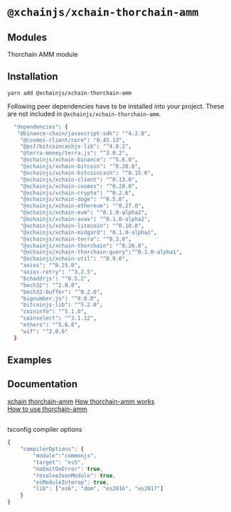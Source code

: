 # `@xchainjs/xchain-thorchain-amm`

## Modules

Thorchain AMM module

## Installation

```
yarn add @xchainjs/xchain-thorchain-amm
```

Following peer dependencies have to be installed into your project. These are not included in `@xchainjs/xchain-thorchain-amm`.

```bash
  "dependencies": {
   "@binance-chain/javascript-sdk": "^4.2.0",
    "@cosmos-client/core": "0.45.13",
    "@psf/bitcoincashjs-lib": "^4.0.2",
    "@terra-money/terra.js": "^3.0.2",
    "@xchainjs/xchain-binance": "^5.6.0",
    "@xchainjs/xchain-bitcoin": "^0.20.0",
    "@xchainjs/xchain-bitcoincash": "^0.15.0",
    "@xchainjs/xchain-client": "^0.13.0",
    "@xchainjs/xchain-cosmos": "^0.20.0",
    "@xchainjs/xchain-crypto": "^0.2.6",
    "@xchainjs/xchain-doge": "^0.5.0",
    "@xchainjs/xchain-ethereum": "^0.27.0",
    "@xchainjs/xchain-evm": "^0.1.0-alpha2",
    "@xchainjs/xchain-avax": "^0.1.0-alpha2",
    "@xchainjs/xchain-litecoin": "^0.10.0",
    "@xchainjs/xchain-midgard": "0.1.0-alpha2",
    "@xchainjs/xchain-terra": "^0.3.0",
    "@xchainjs/xchain-thorchain": "^0.26.0",
    "@xchainjs/xchain-thorchain-query":"^0.1.0-alpha1",
    "@xchainjs/xchain-util": "^0.9.0",
    "axios": "^0.25.0",
    "axios-retry": "^3.2.5",
    "bchaddrjs": "^0.5.2",
    "bech32": "^2.0.0",
    "bech32-buffer": "^0.2.0",
    "bignumber.js": "^9.0.0",
    "bitcoinjs-lib": "^5.2.0",
    "coininfo": "^5.1.0",
    "coinselect": "^3.1.12",
    "ethers": "^5.6.6",
    "wif": "^2.0.6"
  }

```
## Examples



## Documentation

[xchain thorchain-amm](http://docs.xchainjs.org/xchain-thorchain-amm/)
[How thorchain-amm works](http://docs.xchainjs.org/xchain-thorchain-amm/how-it-works.html)\
[How to use thorchain-amm](http://docs.xchainjs.org/xchain-thorchain-amm/how-to-use.html)

##

tsconfig compiler options

```ts
{
    "compilerOptions": {
        "module":"commonjs",
        "target": "es5",
        "noEmitOnError": true,
        "resolveJsonModule": true,
        "esModuleInterop": true,
        "lib": ["es6", "dom", "es2016", "es2017"]
    }
}
```
